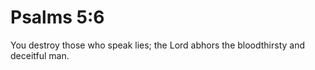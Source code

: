 # Psalms 5:6

You destroy those who speak lies; the Lord abhors the bloodthirsty and deceitful man.
